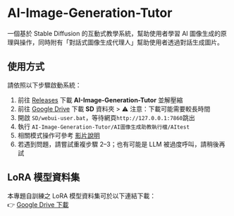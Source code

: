 # AI-Image-Generation-Tutor
一個基於 Stable Diffusion 的互動式教學系統，幫助使用者學習 AI 圖像生成的原理與操作，同時附有「對話式圖像生成代理人」幫助使用者透過對話生成圖片。

## 使用方式
請依照以下步驟啟動系統：

1. 前往 [Releases](https://github.com/matthew930823/AI-Image-Generation-Tutor/releases) 下載 **AI-Image-Generation-Tutor** 並解壓縮
2. 前往 [Google Drive](https://drive.google.com/drive/folders/1KJ8zi5uhN3mLTzKApngOKMTSjnxnZAYD?usp=sharing) 下載 **SD** 資料夾 > ⚠️ 注意：下載可能需要較長時間
3. 開啟 `SD/webui-user.bat`，等待網頁`http://127.0.0.1:7860`跳出  
4. 執行 `AI-Image-Generation-Tutor/AI圖像生成助教執行檔/AItest`  
5. 相關模式操作可參考 [影片說明](https://youtu.be/dvgTzGWRYK8)  
6. 若遇到問題，請嘗試重複步驟 2–3；也有可能是 LLM 被過度呼叫，請稍後再試  

## LoRA 模型資料集
本專題自訓練之 LoRA 模型資料集可於以下連結下載：  
👉 [Google Drive 下載](https://drive.google.com/drive/folders/1KJ8zi5uhN3mLTzKApngOKMTSjnxnZAYD?usp=sharing)
